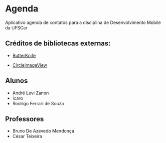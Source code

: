# Agenda
Aplicativo agenda de contatos para a disciplina de Desenvolvimento Mobile da UFSCar

## Créditos de bibliotecas externas:
* [ButterKnife](https://github.com/JakeWharton/butterknife)

* [CircleImageView](https://github.com/hdodenhof/CircleImageView)

## Alunos
* André Levi Zanon
* Ícaro
* Rodrigo Ferrari de Souza

## Professores 
* Bruno De Azevedo Mendonça
* César Teixeira
